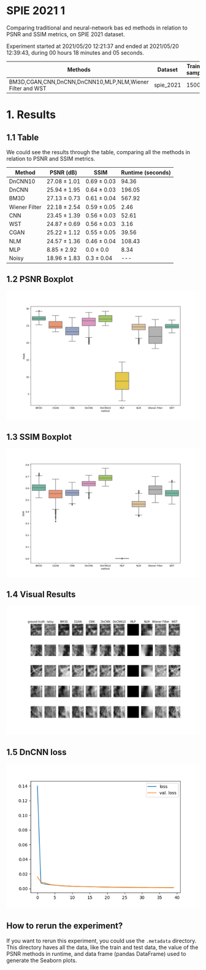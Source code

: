 # SPIE 2021 1

Comparing traditional and neural-network bas ed methods in relation to PSNR and SSIM metrics, on SPIE 2021 dataset.

Experiment started at 2021/05/20 12:21:37 and ended at 2021/05/20 12:39:43, during 00 hours 18 minutes and 05 seconds.


| Methods | Dataset | Training samples | Test samples | Dimension |
|---|---|---|---|---|
| BM3D,CGAN,CNN,DnCNN,DnCNN10,MLP,NLM,Wiener Filter and WST | spie_2021 | 15000 | 3750 | 50 X 50 |

# 1. Results

## 1.1 Table

We could see the results through the table, comparing all the methods in relation to PSNR and SSIM metrics.



| Method | PSNR (dB) | SSIM | Runtime (seconds) |
|---|---|---|---|
| DnCNN10 | 27.08 ± 1.01 | 0.69 ± 0.03 | 94.36 |
| DnCNN | 25.94 ± 1.95 | 0.64 ± 0.03 | 196.05 |
| BM3D | 27.13 ± 0.73 | 0.61 ± 0.04 | 567.92 |
| Wiener Filter | 22.18 ± 2.54 | 0.59 ± 0.05 | 2.46 |
| CNN | 23.45 ± 1.39 | 0.56 ± 0.03 | 52.61 |
| WST | 24.87 ± 0.69 | 0.56 ± 0.03 | 3.16 |
| CGAN | 25.22 ± 1.12 | 0.55 ± 0.05 | 39.56 |
| NLM | 24.57 ± 1.36 | 0.46 ± 0.04 | 108.43 |
| MLP | 8.85 ± 2.92 | 0.0 ± 0.0 | 8.34 |
| Noisy | 18.96 ± 1.83 | 0.3 ± 0.04 | --- |

## 1.2 PSNR Boxplot

![PSNR boxplot](psnr_boxplot.png)

## 1.3 SSIM Boxplot

![SSIM boxplot](ssim_boxplot.png)


## 1.4 Visual Results

![Visual results](results.png)

## 1.5 DnCNN loss

![DnCNN loss](DnCNN_loss.png)

## How to rerun the experiment?

If you want to rerun this experiment, you could use the `.metadata` directory.
This directory haves all the data, like the train and test data, the value of the PSNR methods in runtime, and data frame (pandas DataFrame) used to generate the Seaborn plots.